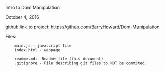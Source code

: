 Intro to Dom Manipulation

October 4, 2016

github link to project: https://github.com/BarryHoward/Dom-Manipulation



Files:

		main.js - javascript file
		index.html - webpage

		readme.md:  Readme file (this document)
		.gitignore - File describing git files to NOT be commited.



